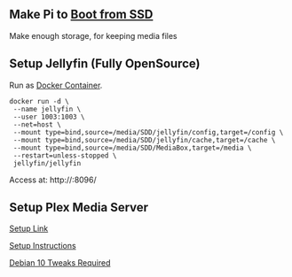 ## Make Pi to [Boot from SSD](https://github.com/avarghesein/-NIX/blob/main/Raspberry%20Pi%20II%20(Buster)/BootSSD.md)

Make enough storage, for keeping media files

## Setup Jellyfin (Fully OpenSource)

Run as [Docker Container](https://jellyfin.org/docs/general/administration/installing.html).

    docker run -d \
     --name jellyfin \
     --user 1003:1003 \
     --net=host \
     --mount type=bind,source=/media/SDD/jellyfin/config,target=/config \
     --mount type=bind,source=/media/SDD/jellyfin/cache,target=/cache \
     --mount type=bind,source=/media/SDD/MediaBox,target=/media \
     --restart=unless-stopped \
     jellyfin/jellyfin

Access at: http://<IP>:8096/

## Setup Plex Media Server

[Setup Link](https://www.ionos.com/digitalguide/server/configuration/raspberry-pi-plex/)

[Setup Instructions](https://pimylifeup.com/raspberry-pi-plex-server/)

[Debian 10 Tweaks Required](https://askubuntu.com/questions/766485/how-to-set-up-plexmediaserver-in-ubuntu-16-04/770661#770661)

